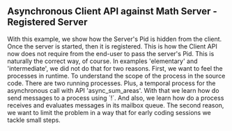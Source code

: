 ## Asynchronous Client API against Math Server - Registered Server

With this example, we show how the Server's Pid is hidden from the client. Once the server is started, then it is registered. This is how the Client API now does not require from the end-user to pass the server's Pid. This is naturally the correct way, of course. In examples 'elementary' and 'intermediate', we did not do that for two reasons. First, we want to feel the processes in runtime. To understand the scope of the process in the source code. There are two running processes. Plus, a temporal process for the asynchronous call with API 'async_sum_areas'. With that we learn how do send messages to a process using ´!´. And also, we learn how do a process receives and evaluates messages in its mailbox queue. The second reason, we want to limit the problem in a way that for early coding sessions we tackle small steps.
